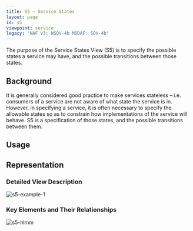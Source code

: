 ```yaml
---
title: S5 – Service States
layout: page
id: s5
viewpoint: service
legacy: "NAF v3: NSOV-4b MODAF: SOV-4b"
---
```


The purpose of the Service States View (S5) is to specify the possible
states a service may have, and the possible transitions between those
states.

## Background

It is generally considered good practice to make services stateless –
i.e. consumers of a service are not aware of what state the service is
in. However, in specifying a service, it is often necessary to specify
the allowable states so as to constrain how implementations of the
service will behave. S5 is a specification of those states, and the
possible transitions between them.

## Usage

## Representation

### Detailed View Description

![s5-example-1](http://nafdocs.org/wp-content/uploads/2013/06/s5-example-1.png)

### Key Elements and Their Relationships

![s5-hlmm](http://nafdocs.org/wp-content/uploads/2013/06/s5-hlmm.png)



